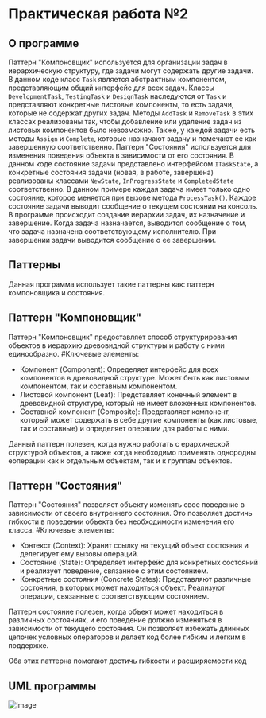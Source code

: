 # Практическая работа №2

## О программе
Паттерн "Компоновщик" используется для организации задач в иерархическую структуру, где задачи могут содержать другие задачи. В данном коде класс `Task` является абстрактным компонентом, представляющим общий интерфейс для всех задач. Классы `DevelopmentTask`, `TestingTask` и `DesignTask` наследуются от `Task` и представляют конкретные листовые компоненты, то есть задачи, которые не содержат других задач. Методы `AddTask` и `RemoveTask` в этих классах реализованы так, чтобы добавление или удаление задач из листовых компонентов было невозможно. Также, у каждой задачи есть методы `Assign` и `Complete`, которые назначают задачу и помечают ее как завершенную соответственно. 
Паттерн "Состояния" используется для изменения поведения объекта в зависимости от его состояния. В данном коде состояние задачи представлено интерфейсом `ITaskState`, а конкретные состояния задачи (новая, в работе, завершена) реализованы классами `NewState`, `InProgressState` и `CompletedState` соответственно. В данном примере каждая задача имеет только одно состояние, которое меняется при вызове метода `ProcessTask()`. Каждое состояние задачи выводит сообщение о текущем состоянии на консоль.
В программе происходит создание иерархии задач, их назначение и завершение. Когда задача назначается, выводится сообщение о том, что задача назначена соответствующему исполнителю. При завершении задачи выводится сообщение о ее завершении.

## Паттерны
Данная программа использует такие паттерны как: паттерн компоновщика и состояния. 

## Паттерн "Компоновщик"
Паттерн "Компоновщик" предоставляет способ структурирования объектов в иерархию
древовидной структуры и работу с ними единообразно. 
#Ключевые элементы:
  - Компонент (Component): Определяет интерфейс для всех компонентов в древовидной структуре. Может быть как листовым компонентом, так и составным компонентом.
  - Листовой компонент (Leaf): Представляет конечный элемент в древовидной структуре, который не имеет вложенных компонентов.
  - Составной компонент (Composite): Представляет компонент, который может содержать в себе другие компоненты (как листовые, так и составные) и определяет операции для работы с ними.

Данный паттерн полезен, когда нужно работать с ерархической структурой объектов, а также когда необходимо применять однородны еоперации как к отдельным объектам, так и к группам объектов. 


## Паттерн "Состояния"
Паттерн "Состояния" позволяет объекту изменять свое поведение в зависимости от своего внутреннего состояния. Это позволяет достичь гибкости в поведении объекта без необходимости изменения его класса.
#Ключевые элементы:
- Контекст (Context): Хранит ссылку на текущий объект состояния и делегирует ему вызовы операций.
- Состояние (State): Определяет интерфейс для конкретных состояний и реализует поведение, связанное с этим состоянием.
- Конкретные состояния (Concrete States): Представляют различные состояния, в которых может находиться объект. Реализуют операции, связанные с соответствующим состоянием.

Паттерн состояние полезен, когда объект может находиться в различных состояниях, и его поведение должно изменяться в зависимости от текущего состояния. Он позволяет избежать длинных цепочек условных операторов и делает код более гибким и легким в поддержке.

Оба этих паттерна помогают достичь гибкости и расширяемости код

## UML программы
![image](https://github.com/m0r4n9/Patterns_practice_2/assets/112942681/c3d0f02f-836f-45bf-a206-da54edcc4251)

